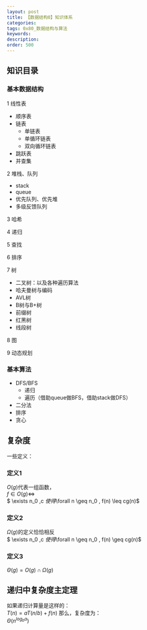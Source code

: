 ```yaml
---
layout: post
title: 【数据结构0】知识体系
categories:
tags: 0x80_数据结构与算法
keywords:
description:
order: 500
---
```



## 知识目录

### 基本数据结构

1 线性表
- 顺序表
- 链表
  - 单链表
  - 单循环链表
  - 双向循环链表
- 跳跃表
- 并查集


2 堆栈、队列
- stack
- queue
- 优先队列、优先堆
- 多级反馈队列

3 哈希

4 递归

5 查找

6 排序

7 树
- 二叉树：以及各种遍历算法
- 哈夫曼树与编码
- AVL树
- B树与B+树
- 前缀树
- 红黑树
- 线段树

8 图

9 动态规划


### 基本算法


- DFS/BFS
  - 递归
  - 遍历（借助queue做BFS，借助stack做DFS）
- 二分法
- 排序
- 贪心


## 复杂度

一些定义：
### 定义1  
$O(g)$代表一组函数，  
$f\in O(g) \Leftrightarrow$  
$ \exists n_0 ,c $使得$\forall n \geq n_0 , f(n) \leq cg(n)$
### 定义2
$\Omega (g)$的定义恰恰相反    
$ \exists n_0 ,c $使得$\forall n \geq n_0 , f(n) \geq cg(n)$   
### 定义3
$\Theta(g)=O(g) \cap \Omega(g)$

## 递归中复杂度主定理
如果递归计算量是这样的：  
$T(n)=aT(n/b)+f(n)$
那么，复杂度为：  
$\Theta(n^{log_{b} a})$
